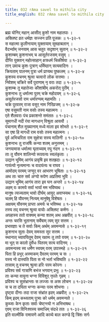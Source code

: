 ```yaml
---
title: 032 rAma savel to mithila city
title_english: 032 rAma savel to mithila city

---
```

ब्रह्म योनिर् महान् आसीत् कुशो नाम महातपाः ।  
अक्लिष्ट व्रत धर्मज्ञः सज्जन प्रति पूजकः ॥ १-३२-१  
स महात्मा कुलीनायाम् युक्तायाम् सुमहाबलान् ।  
वैदर्भ्याम् जनयाम् आस चतुरः सदृशान् सुतान् ॥ १-३२-२  
कुशाम्बम् कुशनाभम् च आसूर्तरजसम् वसुम् ।  
दीप्ति युक्तान् महोत्साहान् क्षत्रधर्म चिकीर्षया ॥ १-३२-३  
तान् उवाच कुशः पुत्रान् धर्मिष्ठान् सत्यवादिनः ।  
क्रियताम् पालनम् पुत्रा धर्म प्राप्यथ पुष्कलम् ॥ १-३२-४  
कुशस्य वचनम् श्रुत्वा चत्वारो लोक सत्तमाः ।  
निवेशम् चक्रिरे सर्वे पुराणाम् नृ वराः तदा ॥ १-३२-५  
कुशाम्बः तु महातेजाः कौशांबीम् अकरोत् पुरीम् ।  
कुशनाभः तु धर्मात्मा पुरम् चक्रे महोदयम् ॥ १-३२-६  
असूर्तरजसो राम धर्मारण्यम् महामतिः ।  
चक्रे पुरवरम् राजा वसुर् नाम गिरिव्रजम् ॥ १-३२-७  
एषा वसुमती नाम वसोः तस्य महात्मनः ।  
एते शैलवराः पंच प्रकाशन्ते समंततः ॥ १-३२-८  
सुमागधी नदी रंया मागधान् विश्रुता आययौ ।  
पंचानाम् शैल मुख्यानाम् मध्ये माला इव शोभते ॥ १-३२-९  
सा एषा हि मागधी राम वसोः तस्य महात्मनः ।  
पूर्व अभिचरिता राम सुक्षेत्रा सस्य मालिनी ॥ १-३२-१०  
कुशनाभः तु राजर्षिः कन्या शतम् अनुत्तमम् ।  
जनयामास धर्मात्मा घृताच्याम् रघु नंदन ॥ १-३२-११  
ताः तु यौवन शालिन्यो रूपवत्यः स्वलंकृताः ।  
उद्यान भूमिम् आगंय प्रावृषि इव शतह्रदाः ॥ १-३२-१२  
गायंत्यो नृत्यमानाः च वादयंत्यः च राघव ।  
आमोदम् परमम् जग्मुर् वर आभरण भूषिताः ॥ १-३२-१३  
अथ ताः चारु सर्व अंग्यो रूपेण अप्रतिमा भुवि ।  
उद्यान भूमिम् आगंय तारा इव घन अन्तरे ॥ १-३२-१४  
अहम् वः कामये सर्वा भार्या मम भविष्यथ ।  
मानुषः त्यज्यताम् भावो दीर्घम् आयुर् अवाप्स्यथ ॥ १-३२-१६  
चलम् हि यौवनम् नित्यम् मानुषेषु विशेषतः ।  
अक्षयम् यौवनम् प्राप्ता अमर्यः च भविष्य्थ ॥ १-३२-१७  
तस्य तद् वचनम् श्रुत्वा वायोः अक्लिष्ट कर्मणः ।  
अपहास्य ततो वाक्यम् कन्या शतम् अथ अब्रवीत् ॥ १-३२-१८  
अन्तः चरसि भूतानाम् सर्वेषाम् त्वम् सुर सत्तम ।  
प्रभावज्ञाः च ते सर्वाः किम् अर्थम् अवमन्यसे ॥ १-३२-१९  
कुशनाभ सुताः देवम् समस्ता सुर सत्तम ।  
स्थानात् च्यावयितुम् देवम् रक्षामः तु तपो वयम् ॥ १-३२-२०  
मा भूत् स कालो दुर्मेधः पितरम् सत्य वादिनम् ।  
अवमन्यस्व स्व धर्मेण स्वयम् वरम् उपास्महे ॥ १-३२-२१  
पिता हि प्रभुर् अस्माकम् दैवतम् परमम् च सः ।  
यस्य नो दास्यति पिता स नो भर्ता भविष्यति ॥ १-३२-२२  
तासाम् तु वचनम् श्रुत्वा हरिः परम कोपनः ।  
प्रविश्य सर्व गात्राणि बभंज भगवान् प्रभुः ॥ १-३२-२३  
ताः कन्या वायुना भग्ना विविशुर् नृपतेः गृहम् ।  
प्रविश्य च सुसंभ्रान्ताः स लज्जाः स अस्र लोचन ॥ १-३२-२४  
स च ता दयिता भग्नाः कन्याः परम शोभनाः ।  
दृष्ट्वा दीनाः तदा राजा संभ्रांत इदम् अब्रवीत् ॥ १-३२-२५  
किम् इदम् कथ्यताम् पुत्र्यः को धर्मम् अवमन्यते ।  
कुब्जाः केन कृताः सर्वाः चेष्टन्त्यो न अभिभाषथ ।  
एवम् राजा विनिःश्वस्य समाधिम् संदधे ततः ॥ १-३२-२६  
इति वाल्मीकि रामायणे आदि काव्ये बाल काण्डे द्वि त्रिंशः सर्गः